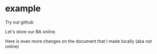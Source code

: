# example
Try out github

Let's store our BA online.

Here is even more changes on the document that I made locally (aka not online) 
